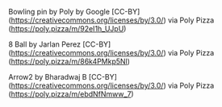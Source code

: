 Bowling pin by Poly by Google [CC-BY] (https://creativecommons.org/licenses/by/3.0/) via Poly Pizza (https://poly.pizza/m/92eI1h_UJpU)

8 Ball by Jarlan Perez [CC-BY] (https://creativecommons.org/licenses/by/3.0/) via Poly Pizza (https://poly.pizza/m/86k4PMkp5Nl)

Arrow2 by Bharadwaj B [CC-BY] (https://creativecommons.org/licenses/by/3.0/) via Poly Pizza (https://poly.pizza/m/ebdNfNmww_7)